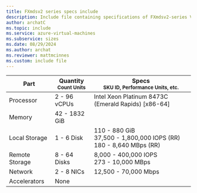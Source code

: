 ```yaml
---
title: FXmdsv2 series specs include
description: Include file containing specifications of FXmdsv2-series VM sizes.
author: archatC
ms.topic: include
ms.service: azure-virtual-machines
ms.subservice: sizes
ms.date: 08/29/2024
ms.author: archat
ms.reviewer: mattmcinnes
ms.custom: include file
---
```

| Part | Quantity <br><sup>Count Units | Specs <br><sup>SKU ID, Performance Units, etc.  |
|---|---|---|
| Processor      | 2 - 96 vCPUs       | Intel Xeon Platinum 8473C (Emerald Rapids) [x86-64]                   |
| Memory         | 42 - 1832 GiB          |                      |
| Local Storage  | 1 - 6 Disk           | 110 - 880 GiB <br>37,500 - 1,800,000 IOPS (RR) <br>180 - 8,640 MBps (RR)                   |
| Remote Storage | 8 - 64 Disks    | 8,000 - 400,000 IOPS <br>273 - 10,000 MBps |
| Network        | 2 - 8 NICs          | 12,500 - 70,000 Mbps              |
| Accelerators   | None              |                       |
